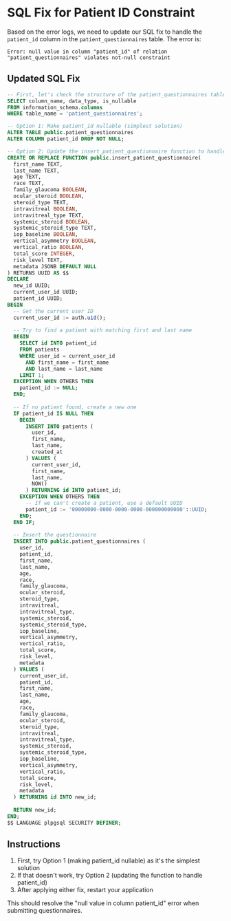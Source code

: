 # SQL Fix for Patient ID Constraint

Based on the error logs, we need to update our SQL fix to handle the `patient_id` column in the `patient_questionnaires` table. The error is:

```
Error: null value in column "patient_id" of relation "patient_questionnaires" violates not-null constraint
```

## Updated SQL Fix

```sql
-- First, let's check the structure of the patient_questionnaires table
SELECT column_name, data_type, is_nullable
FROM information_schema.columns
WHERE table_name = 'patient_questionnaires';

-- Option 1: Make patient_id nullable (simplest solution)
ALTER TABLE public.patient_questionnaires
ALTER COLUMN patient_id DROP NOT NULL;

-- Option 2: Update the insert_patient_questionnaire function to handle patient_id
CREATE OR REPLACE FUNCTION public.insert_patient_questionnaire(
  first_name TEXT,
  last_name TEXT,
  age TEXT,
  race TEXT,
  family_glaucoma BOOLEAN,
  ocular_steroid BOOLEAN,
  steroid_type TEXT,
  intravitreal BOOLEAN,
  intravitreal_type TEXT,
  systemic_steroid BOOLEAN,
  systemic_steroid_type TEXT,
  iop_baseline BOOLEAN,
  vertical_asymmetry BOOLEAN,
  vertical_ratio BOOLEAN,
  total_score INTEGER,
  risk_level TEXT,
  metadata JSONB DEFAULT NULL
) RETURNS UUID AS $$
DECLARE
  new_id UUID;
  current_user_id UUID;
  patient_id UUID;
BEGIN
  -- Get the current user ID
  current_user_id := auth.uid();
  
  -- Try to find a patient with matching first and last name
  BEGIN
    SELECT id INTO patient_id
    FROM patients
    WHERE user_id = current_user_id
      AND first_name = first_name
      AND last_name = last_name
    LIMIT 1;
  EXCEPTION WHEN OTHERS THEN
    patient_id := NULL;
  END;
  
  -- If no patient found, create a new one
  IF patient_id IS NULL THEN
    BEGIN
      INSERT INTO patients (
        user_id,
        first_name,
        last_name,
        created_at
      ) VALUES (
        current_user_id,
        first_name,
        last_name,
        NOW()
      ) RETURNING id INTO patient_id;
    EXCEPTION WHEN OTHERS THEN
      -- If we can't create a patient, use a default UUID
      patient_id := '00000000-0000-0000-0000-000000000000'::UUID;
    END;
  END IF;
  
  -- Insert the questionnaire
  INSERT INTO public.patient_questionnaires (
    user_id,
    patient_id,
    first_name,
    last_name,
    age,
    race,
    family_glaucoma,
    ocular_steroid,
    steroid_type,
    intravitreal,
    intravitreal_type,
    systemic_steroid,
    systemic_steroid_type,
    iop_baseline,
    vertical_asymmetry,
    vertical_ratio,
    total_score,
    risk_level,
    metadata
  ) VALUES (
    current_user_id,
    patient_id,
    first_name,
    last_name,
    age,
    race,
    family_glaucoma,
    ocular_steroid,
    steroid_type,
    intravitreal,
    intravitreal_type,
    systemic_steroid,
    systemic_steroid_type,
    iop_baseline,
    vertical_asymmetry,
    vertical_ratio,
    total_score,
    risk_level,
    metadata
  ) RETURNING id INTO new_id;
  
  RETURN new_id;
END;
$$ LANGUAGE plpgsql SECURITY DEFINER;
```

## Instructions

1. First, try Option 1 (making patient_id nullable) as it's the simplest solution
2. If that doesn't work, try Option 2 (updating the function to handle patient_id)
3. After applying either fix, restart your application

This should resolve the "null value in column patient_id" error when submitting questionnaires.